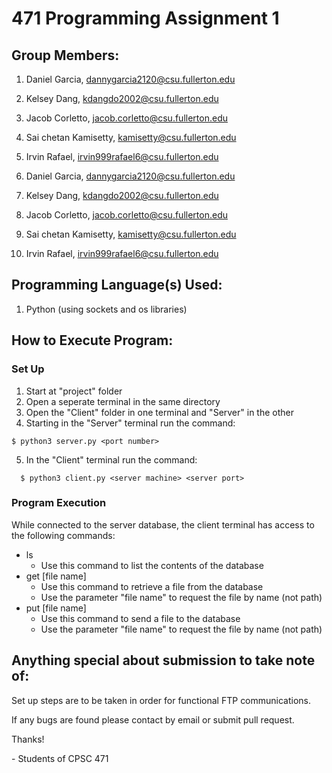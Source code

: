 # 471 Programming Assignment 1

## Group Members:

1. Daniel Garcia, dannygarcia2120@csu.fullerton.edu
2. Kelsey Dang, kdangdo2002@csu.fullerton.edu
3. Jacob Corletto, jacob.corletto@csu.fullerton.edu
4. Sai chetan Kamisetty, kamisetty@csu.fullerton.edu
5. Irvin Rafael, irvin999rafael6@csu.fullerton.edu

6. Daniel Garcia, dannygarcia2120@csu.fullerton.edu
7. Kelsey Dang, kdangdo2002@csu.fullerton.edu
8. Jacob Corletto, jacob.corletto@csu.fullerton.edu
9. Sai chetan Kamisetty, kamisetty@csu.fullerton.edu
10. Irvin Rafael, irvin999rafael6@csu.fullerton.edu

## Programming Language(s) Used:

1. Python (using sockets and os libraries)

## How to Execute Program:

### Set Up

1. Start at "project" folder
2. Open a seperate terminal in the same directory
3. Open the "Client" folder in one terminal and "Server" in the other
4. Starting in the "Server" terminal run the command:

```console
$ python3 server.py <port number>
```

5. In the "Client" terminal run the command:

```console
  $ python3 client.py <server machine> <server port>
```

### Program Execution

While connected to the server database, the client terminal has access to the following commands:

- ls
  - Use this command to list the contents of the database
- get [file name]
  - Use this command to retrieve a file from the database
  - Use the parameter "file name" to request the file by name (not path)
- put [file name]
  - Use this command to send a file to the database
  - Use the parameter "file name" to request the file by name (not path)

## Anything special about submission to take note of:

Set up steps are to be taken in order for functional FTP communications.

If any bugs are found please contact by email or submit pull request.

Thanks!

\- Students of CPSC 471
